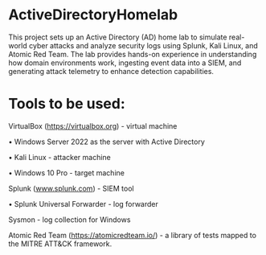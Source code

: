 # ActiveDirectoryHomelab
This project sets up an Active Directory (AD) home lab to simulate real-world cyber attacks and analyze security logs using Splunk, Kali Linux, and Atomic Red Team. The lab provides hands-on experience in understanding how domain environments work, ingesting event data into a SIEM, and generating attack telemetry to enhance detection capabilities.



# Tools to be used:
VirtualBox (https://virtualbox.org) - virtual machine

•	Windows Server 2022 as the server with Active Directory

•	Kali Linux - attacker machine

•	Windows 10 Pro - target machine

Splunk (www.splunk.com) - SIEM tool

•	Splunk Universal Forwarder - log forwarder

Sysmon - log collection for Windows

Atomic Red Team (https://atomicredteam.io/) - a library of tests mapped to the MITRE ATT&CK framework.

